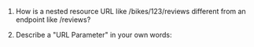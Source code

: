 1. How is a nested resource URL like /bikes/123/reviews
   different from an endpoint like /reviews?

2. Describe a "URL Parameter" in your own words:
